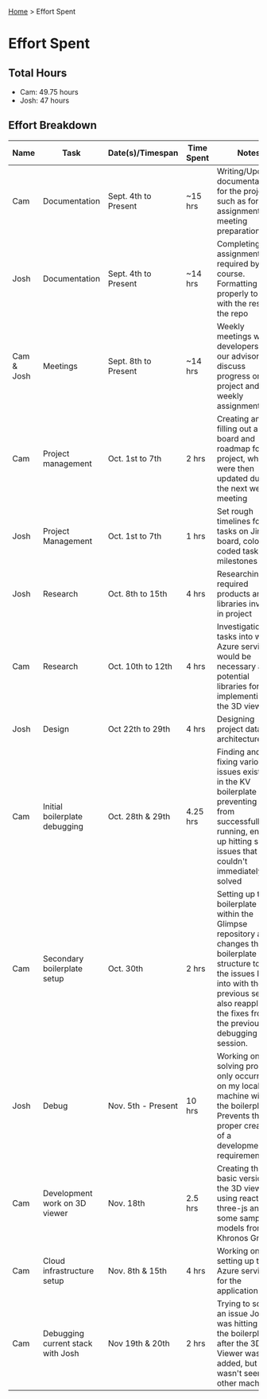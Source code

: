 [Home](../README.md) > Effort Spent

# Effort Spent

## Total Hours

- Cam: 49.75 hours
- Josh: 47 hours

## Effort Breakdown

| Name | Task | Date(s)/Timespan | Time Spent | Notes |
| ---- | ---- | ---------------- |---------- | ----- |
| Cam | Documentation | Sept. 4th to Present | ~15 hrs | Writing/Updating documentation for the project, such as for assignments and meeting preparation |
| Josh | Documentation | Sept. 4th to Present | ~14 hrs | Completing assignments as required by the course. Formatting them properly to fit in with the rest of the repo |
| Cam & Josh | Meetings | Sept. 8th to Present | ~14 hrs | Weekly meetings with developers and our advisor to discuss progress on the project and the weekly assignments |
| Cam | Project management | Oct. 1st to 7th | 2 hrs | Creating and filling out a JIRA board and roadmap for the project, which were then updated during the next weekly meeting |
| Josh | Project Management | Oct. 1st to 7th | 1 hrs | Set rough timelines for tasks on Jira board, color coded tasks and milestones |
| Josh | Research | Oct. 8th to 15th | 4 hrs | Researching required products and libraries involved in project |
| Cam | Research | Oct. 10th to 12th | 4 hrs | Investigation tasks into what Azure services would be necessary and potential libraries for implementing the 3D viewer |
| Josh | Design | Oct 22th to 29th | 4 hrs | Designing project database architecture |
| Cam | Initial boilerplate debugging | Oct. 28th & 29th | 4.25 hrs | Finding and fixing various issues existing in the KV boilerplate preventing it from successfully running, ended up hitting some issues that couldn't immediately be solved |
| Cam | Secondary boilerplate setup | Oct. 30th | 2 hrs | Setting up the boilerplate within the Glimpse repository after changes the KV boilerplate structure to fix the issues I ran into with the previous setup; also reapplied the fixes from the previous debugging session. |
| Josh | Debug | Nov. 5th - Present | 10 hrs | Working on solving problem only occurring on my local machine with the boilerplate. Prevents the proper creating of a development requirement |
| Cam | Development work on 3D viewer | Nov. 18th | 2.5 hrs | Creating the basic version of the 3D viewer using react-three-js and some sample models from Khronos Group |
| Cam | Cloud infrastructure setup | Nov. 8th & 15th | 4 hrs | Working on setting up the Azure services for the application |
| Cam | Debugging current stack with Josh | Nov 19th & 20th | 2 hrs | Trying to solve an issue Josh was hitting with the boilerplate after the 3D Viewer was added, but wasn't seen on other machines |

